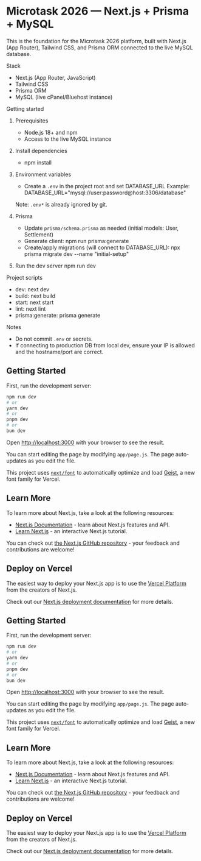 Microtask 2026 — Next.js + Prisma + MySQL
=================================================

This is the foundation for the Microtask 2026 platform, built with Next.js (App Router), Tailwind CSS, and Prisma ORM connected to the live MySQL database.

Stack
- Next.js (App Router, JavaScript)
- Tailwind CSS
- Prisma ORM
- MySQL (live cPanel/Bluehost instance)

Getting started
1) Prerequisites
	- Node.js 18+ and npm
	- Access to the live MySQL instance

2) Install dependencies
	- npm install

3) Environment variables
	- Create a `.env` in the project root and set DATABASE_URL
	  Example:
	  DATABASE_URL="mysql://user:password@host:3306/database"

	Note: `.env*` is already ignored by git.

4) Prisma
	- Update `prisma/schema.prisma` as needed (initial models: User, Settlement)
	- Generate client:
	  npm run prisma:generate
	- Create/apply migrations (will connect to DATABASE_URL):
	  npx prisma migrate dev --name "initial-setup"

5) Run the dev server
	npm run dev

Project scripts
- dev: next dev
- build: next build
- start: next start
- lint: next lint
- prisma:generate: prisma generate

Notes
- Do not commit `.env` or secrets.
- If connecting to production DB from local dev, ensure your IP is allowed and the hostname/port are correct.

## Getting Started

First, run the development server:

```bash
npm run dev
# or
yarn dev
# or
pnpm dev
# or
bun dev
```

Open [http://localhost:3000](http://localhost:3000) with your browser to see the result.

You can start editing the page by modifying `app/page.js`. The page auto-updates as you edit the file.

This project uses [`next/font`](https://nextjs.org/docs/app/building-your-application/optimizing/fonts) to automatically optimize and load [Geist](https://vercel.com/font), a new font family for Vercel.

## Learn More

To learn more about Next.js, take a look at the following resources:

- [Next.js Documentation](https://nextjs.org/docs) - learn about Next.js features and API.
- [Learn Next.js](https://nextjs.org/learn) - an interactive Next.js tutorial.

You can check out [the Next.js GitHub repository](https://github.com/vercel/next.js) - your feedback and contributions are welcome!

## Deploy on Vercel

The easiest way to deploy your Next.js app is to use the [Vercel Platform](https://vercel.com/new?utm_medium=default-template&filter=next.js&utm_source=create-next-app&utm_campaign=create-next-app-readme) from the creators of Next.js.

Check out our [Next.js deployment documentation](https://nextjs.org/docs/app/building-your-application/deploying) for more details.

## Getting Started

First, run the development server:

```bash
npm run dev
# or
yarn dev
# or
pnpm dev
# or
bun dev
```

Open [http://localhost:3000](http://localhost:3000) with your browser to see the result.

You can start editing the page by modifying `app/page.js`. The page auto-updates as you edit the file.

This project uses [`next/font`](https://nextjs.org/docs/app/building-your-application/optimizing/fonts) to automatically optimize and load [Geist](https://vercel.com/font), a new font family for Vercel.

## Learn More

To learn more about Next.js, take a look at the following resources:

- [Next.js Documentation](https://nextjs.org/docs) - learn about Next.js features and API.
- [Learn Next.js](https://nextjs.org/learn) - an interactive Next.js tutorial.

You can check out [the Next.js GitHub repository](https://github.com/vercel/next.js) - your feedback and contributions are welcome!

## Deploy on Vercel

The easiest way to deploy your Next.js app is to use the [Vercel Platform](https://vercel.com/new?utm_medium=default-template&filter=next.js&utm_source=create-next-app&utm_campaign=create-next-app-readme) from the creators of Next.js.

Check out our [Next.js deployment documentation](https://nextjs.org/docs/app/building-your-application/deploying) for more details.
